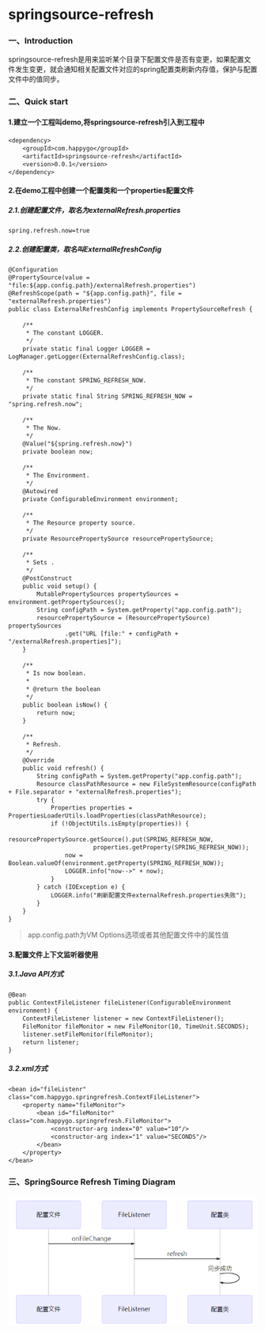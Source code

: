 # springsource-refresh
### 一、Introduction
springsource-refresh是用来监听某个目录下配置文件是否有变更，如果配置文件发生变更，就会通知相关配置文件对应的spring配置类刷新内存值，保护与配置文件中的值同步。

### 二、Quick start
#### 1.建立一个工程叫demo,将springsource-refresh引入到工程中

```
<dependency>
    <groupId>com.happygo</groupId>
    <artifactId>springsource-refresh</artifactId>
    <version>0.0.1</version>
</dependency>
```
#### 2.在demo工程中创建一个配置类和一个properties配置文件
##### 2.1.创建配置文件，取名为externalRefresh.properties

```
spring.refresh.now=true
```

##### 2.2.创建配置类，取名叫ExternalRefreshConfig

```
@Configuration
@PropertySource(value = "file:${app.config.path}/externalRefresh.properties")
@RefreshScope(path = "${app.config.path}", file = "externalRefresh.properties")
public class ExternalRefreshConfig implements PropertySourceRefresh {

    /**
     * The constant LOGGER.
     */
    private static final Logger LOGGER = LogManager.getLogger(ExternalRefreshConfig.class);

    /**
     * The constant SPRING_REFRESH_NOW.
     */
    private static final String SPRING_REFRESH_NOW = "spring.refresh.now";

    /**
     * The Now.
     */
    @Value("${spring.refresh.now}")
    private boolean now;

    /**
     * The Environment.
     */
    @Autowired
    private ConfigurableEnvironment environment;

    /**
     * The Resource property source.
     */
    private ResourcePropertySource resourcePropertySource;

    /**
     * Sets .
     */
    @PostConstruct
    public void setup() {
        MutablePropertySources propertySources = environment.getPropertySources();
        String configPath = System.getProperty("app.config.path");
        resourcePropertySource = (ResourcePropertySource) propertySources
                .get("URL [file:" + configPath + "/externalRefresh.properties]");
    }

    /**
     * Is now boolean.
     *
     * @return the boolean
     */
    public boolean isNow() {
        return now;
    }

    /**
     * Refresh.
     */
    @Override
    public void refresh() {
        String configPath = System.getProperty("app.config.path");
        Resource classPathResource = new FileSystemResource(configPath + File.separator + "externalRefresh.properties");
        try {
            Properties properties = PropertiesLoaderUtils.loadProperties(classPathResource);
            if (!ObjectUtils.isEmpty(properties)) {
                resourcePropertySource.getSource().put(SPRING_REFRESH_NOW,
                        properties.getProperty(SPRING_REFRESH_NOW));
                now = Boolean.valueOf(environment.getProperty(SPRING_REFRESH_NOW));
                LOGGER.info("now-->" + now);
            }
        } catch (IOException e) {
            LOGGER.info("刷新配置文件externalRefresh.properties失败");
        }
    }
}
```
> app.config.path为VM Options选项或者其他配置文件中的属性值

#### 3.配置文件上下文监听器使用
##### 3.1.Java API方式

```
@Bean
public ContextFileListener fileListener(ConfigurableEnvironment environment) {
    ContextFileListener listener = new ContextFileListener();
    FileMonitor fileMonitor = new FileMonitor(10, TimeUnit.SECONDS);
    listener.setFileMonitor(fileMonitor);
    return listener;
}
```
##### 3.2.xml方式

```
<bean id="fileListenr" class="com.happygo.springrefresh.ContextFileListener">
    <property name="fileMonitor">
        <bean id="fileMonitor" class="com.happygo.springrefresh.FileMonitor">
            <constructor-arg index="0" value="10"/>
            <constructor-arg index="1" value="SECONDS"/>
        </bean>
    </property>
</bean>
```
### 三、SpringSource Refresh Timing Diagram 
![](refresh-stream.png)
